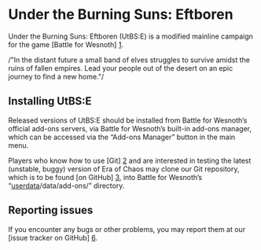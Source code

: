 Under the Burning Suns: Eftboren
================================================================================

Under the Burning Suns: Eftboren (UtBS:E) is a modified mainline campaign for the 
game [Battle for Wesnoth] [1].

/"In the distant future a small band of elves struggles to survive amidst the ruins 
of fallen empires. Lead your people out of the desert on an epic journey to find a 
new home."/

[1]: <https://www.wesnoth.org>

Installing UtBS:E
--------------------------------------------------------------------------------
Released versions of UtBS:E should be installed from Battle for Wesnoth’s
official add-ons servers, via Battle for Wesnoth’s built-in add-ons manager,
which can be accessed via the “Add-ons Manager” button in the main menu.

Players who know how to use [Git] [2] and are interested in testing the latest
(unstable, buggy) version of Era of Chaos may clone our Git repository, which is to
be found [on GitHub] [3], into Battle for Wesnoth’s
“[userdata][4]/data/add-ons/” directory.

[2]: <http://www.git-scm.com>
[3]: <http://github.com/bumbadadabum/Under_the_Burning_Suns_Eftboren>
[4]: <http://wiki.wesnoth.org/EditingWesnoth#Where_is_my_user_data_directory.3F>

Reporting issues
--------------------------------------------------------------------------------
If you encounter any bugs or other problems, you may report them at our [issue
tracker on GitHub] [6].

[6]: <http://github.com/bumbadadabum/Under_the_Burning_Suns_Eftboren/issues>
